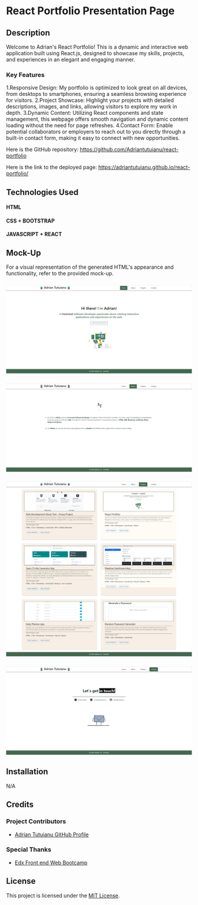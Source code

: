 # React Portfolio Presentation Page

## Description

Welcome to Adrian's React Portfolio! This is a dynamic and interactive web application built using React.js, designed to showcase my skills, projects, and experiences in an elegant and engaging manner.

### Key Features

1.Responsive Design: My portfolio is optimized to look great on all devices, from desktops to smartphones, ensuring a seamless browsing experience for visitors.
2.Project Showcase: Highlight your projects with detailed descriptions, images, and links, allowing visitors to explore my work in depth.
3.Dynamic Content: Utilizing React components and state management, this webpage offers smooth navigation and dynamic content loading without the need for page refreshes.
4.Contact Form: Enable potential collaborators or employers to reach out to you directly through a built-in contact form, making it easy to connect with new opportunities.

Here is the GitHub repository: https://github.com/Adriantutuianu/react-portfolio

Here is the link to the deployed page: https://adriantutuianu.github.io/react-portfolio/

## Technologies Used

#### HTML

#### CSS + BOOTSTRAP

#### JAVASCRIPT + REACT

## Mock-Up

For a visual representation of the generated HTML's appearance and functionality, refer to the provided mock-up.

### ![Portfolio](/public/project2-screenshot.png)

### ![Portfolio](/public/project2-screenshot2.png)

### ![Portfolio](/public/project2-screenshot3.png)

### ![Portfolio](/public/project2-screenshot4.png)

## Installation

N/A

## Credits

### Project Contributors

- [Adrian Tutuianu GitHub Profile](https://github.com/Adriantutuianu)

### Special Thanks

- [Edx Front end Web Bootcamp](https://www.edx.org/boot-camps)

## License

This project is licensed under the [MIT License](https://en.wikipedia.org/wiki/MIT_License).
